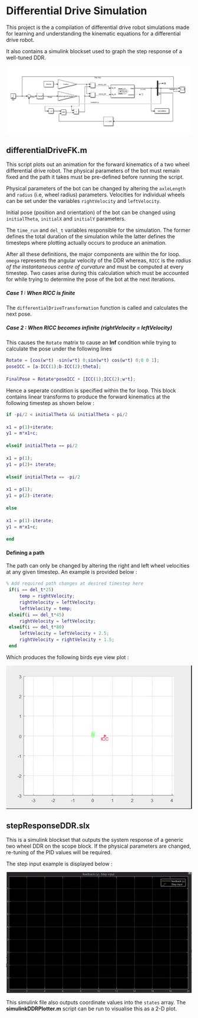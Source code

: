 # Differential Drive Simulation

This project is the a compilation of differential drive robot simulations made for learning and understanding the kinematic equations for a differential drive robot.

It also contains a simulink blockset used to graph the step response of a well-tuned DDR.

![](/resources/simulink%20model.png)

## differentialDriveFK.m

This script plots out an animation for the forward kinematics of a two wheel differential drive robot. The physical parameters of the bot must remain fixed and the path it takes must be pre-defined before running the script.

Physical parameters of the bot can be changed by altering the `axleLength` and `radius` (i.e, wheel radius) parameters.
Velocities for individual wheels can be set under the variables `rightVelocity` and `leftVelocity`.

Initial pose (position and orientation) of the bot can be changed using `initialTheta`, `initialX` and `initialY` parameters.

The `time_run` and `del_t` variables responsible for the simulation. The former defines the total duration of the simulation while the latter defines the timesteps where plotting actually occurs to produce an animation.

After all these definitions, the major components are within the for loop.
`omega` represents the angular velocity of the DDR whereas,
`RICC` is the _radius of the instantaneous centre of curvature_ and must be computed at every timestep. Two cases arise during this calculation which must be accounted for while trying to determine the pose of the bot at the next iterations.

##### Case 1 : When RICC is finite

The `differentialDriveTransformation` function is called and calculates the next pose.

##### Case 2 : When RICC becomes infinite (rightVelocity = leftVelocity)

This causes the `Rotate` matrix to cause an **Inf** condition while trying to calculate the pose under the following lines

```Matlab
Rotate = [cos(w*t) -sin(w*t) 0;sin(w*t) cos(w*t) 0;0 0 1];
poseICC = [a-ICC(1);b-ICC(2);theta];

FinalPose = Rotate*poseICC + [ICC(1);ICC(2);w*t];
```

Hence a seperate condition is specified within the for loop. This block contains linear transforms to produce the forward kinematics at the following timestep as shown below :

```Matlab
if -pi/2 < initialTheta && initialTheta < pi/2

x1 = p(1)+iterate;
y1 = m*x1+c;

elseif initialTheta == pi/2

x1 = p(1);
y1 = p(2)+ iterate;

elseif initialTheta == -pi/2

x1 = p(1);
y1 = p(2)-iterate;

else

x1 = p(1)-iterate;
y1 = m*x1+c;

end
```

#### Defining a path

The path can only be changed by altering the right and left wheel velocities at any given timestep. An example is provided below :

```Matlab
% Add required path changes at desired timestep here
 if(i == del_t*25)
     temp = rightVelocity;
     rightVelocity = leftVelocity;
     leftVelocity = temp;
 elseif(i == del_t*45)
     rightVelocity = leftVelocity;
 elseif(i == del_t*80)
     leftVelocity = leftVelocity + 2.5;
     rightVelocity = rightVelocity + 1.5;
 end
```

Which produces the following birds eye view plot :

![](/resources/Forward%20Kinematics%20Plot.gif)

## stepResponseDDR.slx

This is a simulink blockset that outputs the system response of a generic two wheel DDR on the scope block. If the physical parameters are changed, re-tuning of the PID values will be required.

The step input example is displayed below :

![](/resources/Step%20Response.gif)

This simulink file also outputs coordinate values into the `states` array.
The **simulinkDDRPlotter.m** script can be run to visualise this as a 2-D plot.
